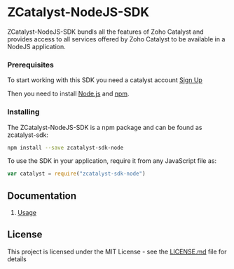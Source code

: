# ZCatalyst-NodeJS-SDK

ZCatalyst-NodeJS-SDK bundls all the features of Zoho Catalyst and provides access to all services offered by Zoho Catalyst to be available in a NodeJS application.

### Prerequisites

To start working with this SDK you need a catalyst account [Sign Up](https://catalyst.zoho.com/)

Then you need to install [Node.js](http://nodejs.org/) and [npm](https://npmjs.org/).

### Installing

The ZCatalyst-NodeJS-SDK is a npm package and can be found as zcatalyst-sdk:

```bash
npm install --save zcatalyst-sdk-node
```

To use the SDK in your application, require it from any JavaScript file as:

```javascript
var catalyst = require("zcatalyst-sdk-node")
```

## Documentation

1. [Usage](https://www.zoho.com/catalyst/help/sdk/nodeJS-sdk.html)


## License

This project is licensed under the MIT License - see the [LICENSE.md](LICENSE.md) file for details
